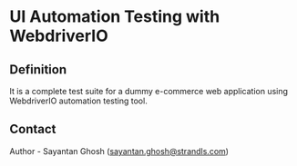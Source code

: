 # UI Automation Testing with WebdriverIO

## Definition

It is a complete test suite for a dummy e-commerce web application using WebdriverIO automation testing tool.

## Contact

Author - Sayantan Ghosh (sayantan.ghosh@strandls.com)
